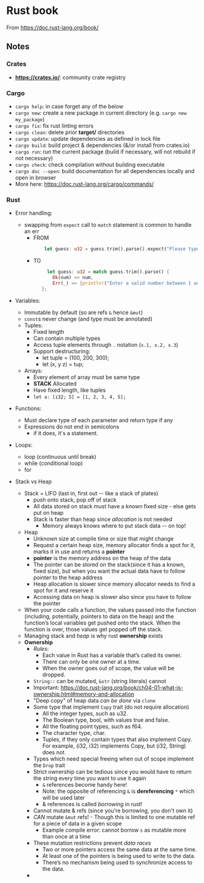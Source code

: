 # Rust book
From https://doc.rust-lang.org/book/

## Notes

### Crates
- **https://crates.io/**: community crate registry

### Cargo
- `cargo help`: in case forget any of the below
- `cargo new`: create a new package in current directory (e.g. `cargo new my_package`)
- `cargo fix`: fix rust linting errors
- `cargo clean`: delete prior **target/** directories
- `cargo update`: update dependencies as defined in lock file
- `cargo build`: build project & dependencies (&/or install from crates.io)
- `cargo run`: run the current package (build if necessary, will not rebuild if not necessary)
- `cargo check`: check compilation without building executable
- `cargo doc --open`: build documentation for all dependencies locally and open in browser
- More here: https://doc.rust-lang.org/cargo/commands/

### Rust
* Error handling:
  * swapping from `expect` call to `match` statement is common to handle an err
    * FROM
      ```rust 
          let guess: u32 = guess.trim().parse().expect("Please type a number!");
      ```
    * TO
       ```rust 
            let guess: u32 = match guess.trim().parse() {
              Ok(num) => num,
              Err(_) => {println!("Enter a valid number between 1 and 100");continue},
          };
      ```

* Variables:
  * Immutable by default (so are refs `&` hence `&mut`)
  * `const`s never change (and type must be annotated)
  * Tuples:
    * Fixed length
    * Can contain multiple types
    * Access tuple elements through `.` notation (`x.1, x.2, x.3`)
    * Support destructuring:
      * let tuple = (100, 200, 300);
      * let (x, y  z) = tup;
  * Arrays:
    * Every element of array must be same type
    * **STACK** Allocated
    * Have fixed length, like tuples
    * `let a: [i32; 5] = [1, 2, 3, 4, 5];`
* Functions:
  * Must declare type of each parameter and return type if any
  * Expressions do not end in semicolons
    * if it does, it's a statement.
* Loops:
  * loop (continuous until break)
  * while (conditional loop)
  * for
* Stack vs Heap
  * Stack = LIFO (last in, first out -- like a stack of plates)
    * push onto stack, pop off of stack
    * All data stored on stack must have a known fixed size - else gets put on heap
    * Stack is faster than heap since *allocation* is not needed
      * Memory always knows where to put stack data -- on top!
  * Heap
    * Unknown size at compile time or size that might change
    * Request a certain heap size, memory allocator finds a spot for it, marks it in use and returns a **pointer**
    * **pointer** is the memory address on the heap of the data
    * The pointer can be stored on the stack(since it has a known, fixed size), but when you want the actual data have to follow pointer to the heap address
    * Heap allocation is slower since memory allocator needs to find a spot for it and reserve it
    * Accessing data on heap is slower also since you have to follow the pointer
  * When your code calls a function, the values passed into the function (including, potentially, pointers to data on the heap) and the function’s local variables get pushed onto the stack. When the function is over, those values get popped off the stack.
  * Managing stack and _heap_ is why rust **ownership** exists
  * **Ownership**
    * *Rules*:
      * Each value in Rust has a variable that’s called its owner.
      * There can only be one owner at a time.
      * When the owner goes out of scope, the value will be dropped.
    * `String::` can be mutated, `&str` (string literals) cannot
    * Important: https://doc.rust-lang.org/book/ch04-01-what-is-ownership.html#memory-and-allocation
    * "Deep copy" of heap data _can be done_ via `clone`
    * Some type that implement `Copy` trait (do not require allocation)
      * All the integer types, such as u32.
      * The Boolean type, bool, with values true and false.
      * All the floating point types, such as f64.
      * The character type, char.
      * Tuples, if they only contain types that also implement Copy. For example, (i32, i32) implements Copy, but (i32, String) does not.
    * Types which need special freeing when out of scope implement the `Drop` trait
    * Strict ownership can be tedious since you would have to return the string every time you want to use it again
      * `&` references become handy here!
      * Note: the opposite of referencing `&` is **dereferencing** `*` which will be used later
      * & references is called *borrowing* in rust!
    * Cannot mutate & refs (since you're borrowing, you don't own it)
    * _CAN_ mutate `&mut` refs! - Though this is limited to one mutable ref for a piece of data in a given scope
      * Example compile error: cannot borrow `s` as mutable more than once at a time
    * These mutation restrictions prevent _data races_
      * Two or more pointers access the same data at the same time.
      * At least one of the pointers is being used to write to the data.
      * There’s no mechanism being used to synchronize access to the data.
    * 


